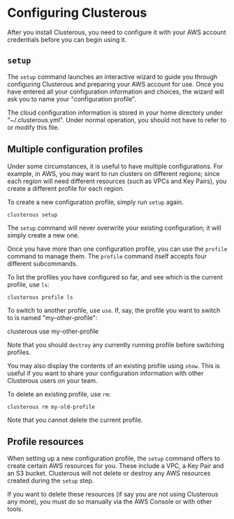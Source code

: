 # Configuring Clusterous

After you install Clusterous, you need to configure it with your AWS account credentials before you can begin using it.

## `setup`
The `setup` command launches an interactive wizard to guide you through configuring Clusterous and preparing your AWS account for use. Once you have entered all your configuration information and choices, the wizard will ask you to name your "configuration profile".

The cloud configuration information is stored in your home directory under "~/.clusterous.yml". Under normal operation, you should not have to refer to or modify this file.

## Multiple configuration profiles
Under some circumstances, it is useful to have multiple configurations. For example, in AWS, you may want to run clusters on different regions; since each region will need different resources (such as VPCs and Key Pairs), you create a different profile for each region.

To create a new configuration profile, simply run `setup` again.

    clusterous setup

The `setup` command will never overwrite your existing configuration; it will simply create a new one.

Once you have more than one configuration profile, you can use the `profile` command to manage them. The `profile` command itself accepts four different subcommands.

To list the profiles you have configured so far, and see which is the current profile, use `ls`:

    clusterous profile ls

To switch to another profile, use `use`. If, say, the profile you want to switch to is named "my-other-profile":

   clusterous use my-other-profile

Note that you should `destroy` any currently running profile before switching profiles.

You may also display the contents of an existing profile using `show`. This is useful if you want to share your configuration information with other Clusterous users on your team.

To delete an existing profile, use `rm`:

    clusterous rm my-old-profile

Note that you cannot delete the current profile.

## Profile resources
When setting up a new configuration profile, the `setup` command offers to create certain AWS resources for you. These include a VPC, a Key Pair and an S3 bucket. Clusterous will not delete or destroy any AWS resources created during the `setup` step.

If you want to delete these resources (if say you are not using Clusterous any more), you must do so manually via the AWS Console or with other tools.
